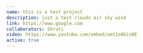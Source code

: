 ```yaml
---
name: this is a test project
description: just a test clouds air sky wind
link: https://www.google.com
collaborators: Shruti
video: https://www.youtube.com/embed/xmt1oOUis0E
active: true
---
```


